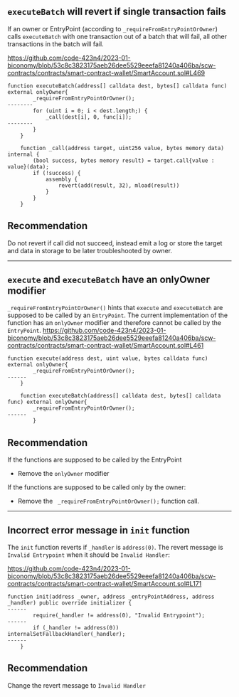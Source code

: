 ## `executeBatch` will revert if single transaction fails

If an owner or EntryPoint (according to `_requireFromEntryPointOrOwner`)  calls `executeBatch` with one transaction out of a batch that will fail, all other transactions in the batch will fail.

https://github.com/code-423n4/2023-01-biconomy/blob/53c8c3823175aeb26dee5529eeefa81240a406ba/scw-contracts/contracts/smart-contract-wallet/SmartAccount.sol#L469
```
function executeBatch(address[] calldata dest, bytes[] calldata func) external onlyOwner{
        _requireFromEntryPointOrOwner();
--------
        for (uint i = 0; i < dest.length;) {
            _call(dest[i], 0, func[i]);
--------
        }
    }

    function _call(address target, uint256 value, bytes memory data) internal {
        (bool success, bytes memory result) = target.call{value : value}(data);
        if (!success) {
            assembly {
                revert(add(result, 32), mload(result))
            }
        }
    }
```

## Recommendation

Do not revert if call did not succeed, instead emit a log or store the target and data in storage to be later troubleshooted by owner.

----

## `execute` and `executeBatch` have an onlyOwner modifier

`_requireFromEntryPointOrOwner()` hints that `execute` and `executeBatch` are supposed to be called by an `EntryPoint`.
The current implementation of the function has an `onlyOwner` modifier and therefore cannot be called by the `EntryPoint`.
https://github.com/code-423n4/2023-01-biconomy/blob/53c8c3823175aeb26dee5529eeefa81240a406ba/scw-contracts/contracts/smart-contract-wallet/SmartAccount.sol#L461
```
function execute(address dest, uint value, bytes calldata func) external onlyOwner{
        _requireFromEntryPointOrOwner();
------
    }

    function executeBatch(address[] calldata dest, bytes[] calldata func) external onlyOwner{
        _requireFromEntryPointOrOwner();
------
        }
```

## Recommendation

If the functions are supposed to be called by the EntryPoint
- Remove the `onlyOwner` modifier

If the functions are supposed to be called only by the owner:
- Remove the ` _requireFromEntryPointOrOwner();` function call.
---
## Incorrect error message in `init` function

The `init` function reverts if `_handler` is `address(0)`. The revert message is `Invalid Entrypoint` when it should be `Invalid Handler`:

https://github.com/code-423n4/2023-01-biconomy/blob/53c8c3823175aeb26dee5529eeefa81240a406ba/scw-contracts/contracts/smart-contract-wallet/SmartAccount.sol#L171
```
function init(address _owner, address _entryPointAddress, address _handler) public override initializer { 
------
        require(_handler != address(0), "Invalid Entrypoint");
------
        if (_handler != address(0)) internalSetFallbackHandler(_handler);
------
    }
```

## Recommendation

Change the revert message to `Invalid Handler` 
